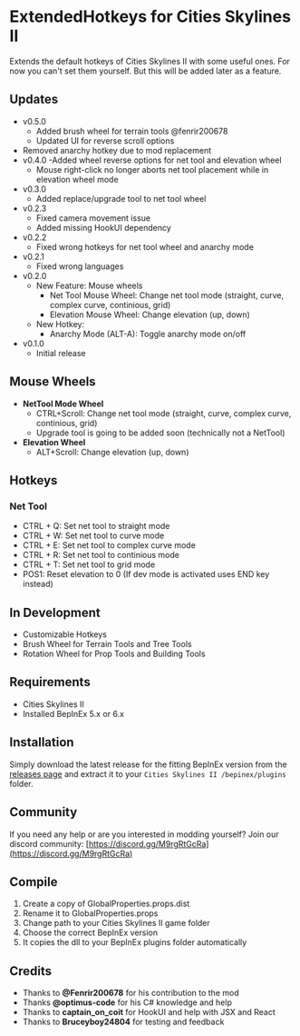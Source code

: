 # ExtendedHotkeys for Cities Skylines II

Extends the default hotkeys of Cities Skylines II with some useful ones.
For now you can't set them yourself. But this will be added later as a feature.

## Updates
- v0.5.0
	- Added brush wheel for terrain tools @fenrir200678
	- Updated UI for reverse scroll options
 - Removed anarchy hotkey due to mod replacement
- v0.4.0
	-Added wheel reverse options for net tool and elevation wheel
	- Mouse right-click no longer aborts net tool placement while in elevation wheel mode
- v0.3.0
	- Added replace/upgrade tool to net tool wheel
- v0.2.3
	- Fixed camera movement issue
	- Added missing HookUI dependency
- v0.2.2
	- Fixed wrong hotkeys for net tool wheel and anarchy mode
- v0.2.1
	- Fixed wrong languages
- v0.2.0
	- New Feature: Mouse wheels
		- Net Tool Mouse Wheel: Change net tool mode (straight, curve, complex curve, continious, grid)
		- Elevation Mouse Wheel: Change elevation (up, down)
	- New Hotkey:
		- Anarchy Mode (ALT-A): Toggle anarchy mode on/off
- v0.1.0
	- Initial release

## Mouse Wheels
- **NetTool Mode Wheel**
	- CTRL+Scroll: Change net tool mode (straight, curve, complex curve, continious, grid)
	- Upgrade tool is going to be added soon (technically not a NetTool)
- **Elevation Wheel**
	- ALT+Scroll: Change elevation (up, down)

## Hotkeys

### Net Tool
- CTRL + Q: Set net tool to straight mode
- CTRL + W: Set net tool to curve mode
- CTRL + E: Set net tool to complex curve mode
- CTRL + R: Set net tool to continious mode
- CTRL + T: Set net tool to grid mode
- POS1: Reset elevation to 0 (If dev mode is activated uses END key instead)

## In Development
- Customizable Hotkeys
- Brush Wheel for Terrain Tools and Tree Tools
- Rotation Wheel for Prop Tools and Building Tools

## Requirements
- Cities Skylines II
- Installed BepInEx 5.x or 6.x

## Installation
Simply download the latest release for the fitting BepInEx version from the [releases page](https://github.com/89pleasure/cities2-extended-hotkeys/releases)
and extract it to your `Cities Skylines II /bepinex/plugins` folder.

## Community
If you need any help or are you interested in modding yourself?
Join our discord community: [https://discord.gg/M9rgRtGcRa](https://discord.gg/M9rgRtGcRa)

## Compile
1. Create a copy of GlobalProperties.props.dist
2. Rename it to GlobalProperties.props										
3. Change path to your Cities Skylines II game folder
4. Choose the correct BepInEx version
5. It copies the dll to your BepInEx plugins folder automatically

## Credits
- Thanks to **@Fenrir200678** for his contribution to the mod
- Thanks **@optimus-code** for his C# knowledge and help
- Thanks to **captain_on_coit** for HookUI and help with JSX and React
- Thanks to **Bruceyboy24804** for testing and feedback